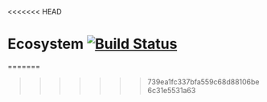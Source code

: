 <<<<<<< HEAD
# Ecosystem [![Build Status](https://github.com/Ziyuan-Wang/Ecosystem.jl/actions/workflows/CI.yml/badge.svg?branch=main)](https://github.com/Ziyuan-Wang/Ecosystem.jl/actions/workflows/CI.yml?query=branch%3Amain)
=======

>>>>>>> 739ea1fc337bfa559c68d88106be6c31e5531a63
